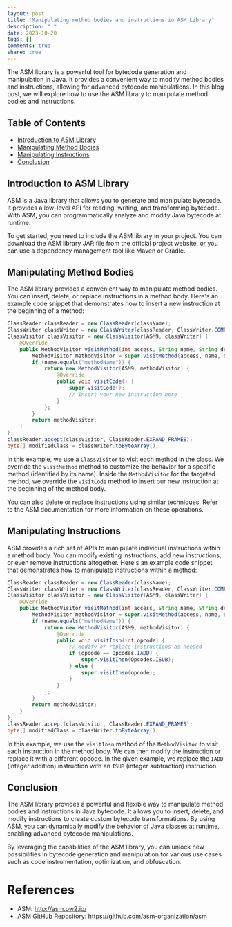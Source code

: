 ```yaml
---
layout: post
title: "Manipulating method bodies and instructions in ASM Library"
description: " "
date: 2023-10-20
tags: []
comments: true
share: true
---
```


The ASM library is a powerful tool for bytecode generation and manipulation in Java. It provides a convenient way to modify method bodies and instructions, allowing for advanced bytecode manipulations. In this blog post, we will explore how to use the ASM library to manipulate method bodies and instructions.

## Table of Contents

- [Introduction to ASM Library](#introduction-to-asm-library)
- [Manipulating Method Bodies](#manipulating-method-bodies)
- [Manipulating Instructions](#manipulating-instructions)
- [Conclusion](#conclusion)

## Introduction to ASM Library

ASM is a Java library that allows you to generate and manipulate bytecode. It provides a low-level API for reading, writing, and transforming bytecode. With ASM, you can programmatically analyze and modify Java bytecode at runtime.

To get started, you need to include the ASM library in your project. You can download the ASM library JAR file from the official project website, or you can use a dependency management tool like Maven or Gradle.

## Manipulating Method Bodies

The ASM library provides a convenient way to manipulate method bodies. You can insert, delete, or replace instructions in a method body. Here's an example code snippet that demonstrates how to insert a new instruction at the beginning of a method:

```java
ClassReader classReader = new ClassReader(className);
ClassWriter classWriter = new ClassWriter(classReader, ClassWriter.COMPUTE_FRAMES);
ClassVisitor classVisitor = new ClassVisitor(ASM9, classWriter) {
    @Override
    public MethodVisitor visitMethod(int access, String name, String descriptor, String signature, String[] exceptions) {
        MethodVisitor methodVisitor = super.visitMethod(access, name, descriptor, signature, exceptions);
        if (name.equals("methodName")) {
            return new MethodVisitor(ASM9, methodVisitor) {
                @Override
                public void visitCode() {
                    super.visitCode();
                    // Insert your new instruction here
                }
            };
        }
        return methodVisitor;
    }
};
classReader.accept(classVisitor, ClassReader.EXPAND_FRAMES);
byte[] modifiedClass = classWriter.toByteArray();
```

In this example, we use a `ClassVisitor` to visit each method in the class. We override the `visitMethod` method to customize the behavior for a specific method (identified by its name). Inside the `MethodVisitor` for the targeted method, we override the `visitCode` method to insert our new instruction at the beginning of the method body.

You can also delete or replace instructions using similar techniques. Refer to the ASM documentation for more information on these operations.

## Manipulating Instructions

ASM provides a rich set of APIs to manipulate individual instructions within a method body. You can modify existing instructions, add new instructions, or even remove instructions altogether. Here's an example code snippet that demonstrates how to manipulate instructions within a method:

```java
ClassReader classReader = new ClassReader(className);
ClassWriter classWriter = new ClassWriter(classReader, ClassWriter.COMPUTE_FRAMES);
ClassVisitor classVisitor = new ClassVisitor(ASM9, classWriter) {
    @Override
    public MethodVisitor visitMethod(int access, String name, String descriptor, String signature, String[] exceptions) {
        MethodVisitor methodVisitor = super.visitMethod(access, name, descriptor, signature, exceptions);
        if (name.equals("methodName")) {
            return new MethodVisitor(ASM9, methodVisitor) {
                @Override
                public void visitInsn(int opcode) {
                    // Modify or replace instructions as needed
                    if (opcode == Opcodes.IADD) {
                        super.visitInsn(Opcodes.ISUB);
                    } else {
                        super.visitInsn(opcode);
                    }
                }
            };
        }
        return methodVisitor;
    }
};
classReader.accept(classVisitor, ClassReader.EXPAND_FRAMES);
byte[] modifiedClass = classWriter.toByteArray();
```

In this example, we use the `visitInsn` method of the `MethodVisitor` to visit each instruction in the method body. We can then modify the instruction or replace it with a different opcode. In the given example, we replace the `IADD` (integer addition) instruction with an `ISUB` (integer subtraction) instruction.

## Conclusion

The ASM library provides a powerful and flexible way to manipulate method bodies and instructions in Java bytecode. It allows you to insert, delete, and modify instructions to create custom bytecode transformations. By using ASM, you can dynamically modify the behavior of Java classes at runtime, enabling advanced bytecode manipulations. 

By leveraging the capabilities of the ASM library, you can unlock new possibilities in bytecode generation and manipulation for various use cases such as code instrumentation, optimization, and obfuscation.

# References
- ASM: http://asm.ow2.io/
- ASM GitHub Repository: https://github.com/asm-organization/asm